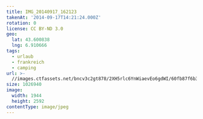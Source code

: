 ```yaml
---
title: IMG_20140917_162123
takenAt: '2014-09-17T14:21:24.000Z'
rotation: 0
license: CC BY-ND 3.0
geo:
  lat: 43.600838
  lng: 6.910666
tags:
  - urlaub
  - frankreich
  - camping
url: >-
  //images.ctfassets.net/bncv3c2gt878/2XH5rlc6YnWiaevEo6gdWI/60fb87f6b38d94819064cd2404356a16/img_20140917_162123_28208805492_o
size: 1026940
image:
  width: 1944
  height: 2592
contentType: image/jpeg
---
```


